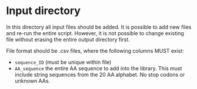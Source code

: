# Input directory

In this directory all input files should be added. It is possible to add new files and re-run the entire script.
However, it is not possible to change existing file without erasing the entire output directory first.

File format should be .csv files, where the following columns MUST exist:

- `sequence_ID` (must be unique within file)
- `AA_sequence` the entire AA sequence to add into the library. This must include string sequences from the 20 AA
  alphabet. No stop codons or unknown AAs.   